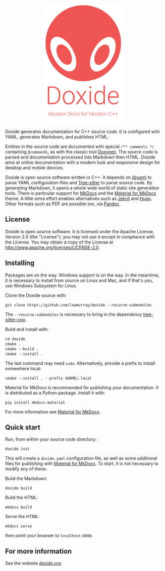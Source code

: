 <p align="center">
<img src="docs/assets/title.svg" width="256" height="384" alt="Doxide: Modern documentation for modern C++">
</p>

Doxide generates documentation for C++ source code. It is configured with
YAML, generates Markdown, and publishes HTML.

Entities in the source code are documented with special `/** comments */`
containing `@commands`, as with the classic tool
[Doxygen](https://doxygen.nl/). The source code is parsed and documentation
processed into Markdown then HTML. Doxide aims at online documentation with a
modern look and responsive design for desktop and mobile devices.

Doxide is open source software written in C++. It depends on
[libyaml](https://pyyaml.org/wiki/LibYAML) to parse YAML configuration files
and [Tree-sitter](https://tree-sitter.github.io) to parse source code. By
generating Markdown, it opens a whole wide world of static site generation
tools. There is particular support for [MkDocs](https://www.mkdocs.org/) and
the [Material for MkDocs](https://squidfunk.github.io/mkdocs-material/) theme.
A little extra effort enables alternatives such as
[Jekyll](https://jekyllrb.com/) and [Hugo](https://gohugo.io/). Other formats
such as PDF are possible too, via [Pandoc](https://pandoc.org/).


## License

Doxide is open source software. It is licensed under the Apache License,
Version 2.0 (the "License"); you may not use it except in compliance with the
License. You may obtain a copy of the License at
<http://www.apache.org/licenses/LICENSE-2.0>.


## Installing

Packages are on the way. Windows support is on the way. In the meantime, it is
necessary to install from source on Linux and Mac, and if that's you, use
Windows Subsystem for Linux.

Clone the Doxide source with:
```
git clone https://github.com/lawmurray/doxide --recurse-submodules
```
The `--recurse-submodules` is necessary to bring in the dependency
[tree-sitter-cpp](https://github.com/tree-sitter/tree-sitter-cpp).

Build and install with:
```
cd doxide
cmake .
cmake --build .
cmake --install .
```
The last command may need `sudo`. Alternatively, provide a prefix to install
somewhere local:
```
cmake --install . --prefix $HOME/.local
```

Material for MkDocs is recommended for publishing your documentation. It is
distributed as a Python package. Install it with:
``` 
pip install mkdocs-material
```
For more information see [Material for
MkDocs](https://squidfunk.github.io/mkdocs-material/).


## Quick start

Run, from within your source code directory:
```
doxide init
```
This will create a `doxide.yaml` configuration file, as well as some
additional files for publishing with [Material for
MkDocs](https://squidfunk.github.io/mkdocs-material/). To start, it is not
necessary to modify any of these.

Build the Markdown:
```
doxide build
```
Build the HTML:
```
mkdocs build
```
Serve the HTML:
```
mkdocs serve
```
then point your browser to `localhost:8000`.


## For more information

See the website [doxide.org](https://doxide.org).
